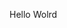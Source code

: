 Hello Wolrd
































































































































































































































































































































































































































































































































































































































































































































































































































































































































































































































































































































































































































































































































































































































































































































































































































































































































































































































































































































































































































































































































































































































































































































































































































































































































































































































































































































































































































































































































































































































































































































































































































































































































































